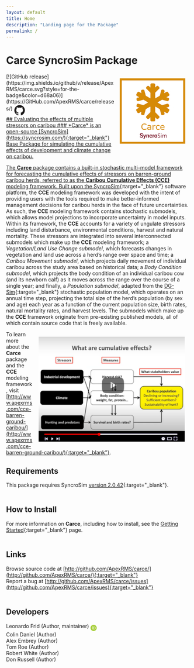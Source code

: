 ```yaml
---
layout: default
title: Home
description: "Landing page for the Package"
permalink: /
---
```


# **Carce** SyncroSim Package
<img align="right" style="padding: 13px" width="180" src="assets/images/logo/carce-sticker.png">
[![GitHub release](https://img.shields.io/github/v/release/ApexRMS/carce.svg?style=for-the-badge&color=d68a06)](https://GitHub.com/ApexRMS/carce/releases/)    <a href="https://github.com/ApexRMS/carce"><img align="middle" style="padding: 1px" width="30" src="assets/images/logo/github-trans2.png">
<br>
## Evaluating the effects of multiple stressors on caribou
### *Carce* is an open-source [SyncroSim](https://syncrosim.com/){:target="_blank"} Base Package for simulating the cumulative effects of development and climate change on caribou.

The **Carce** package contains a built-in stochastic multi-model framework for forecasting the cumulative effects of stressors on barren-ground caribou herds, referred to as the **Caribou Cumulative Effects (CCE)** modeling framework. Built upon the [SyncroSim](https://syncrosim.com/){:target="_blank"} software platform, the **CCE** modeling framework was developed with the intent of providing users with the tools required to make better-informed management decisions for caribou herds in the face of future uncertainties. As such, the **CCE** modeling framework contains stochastic submodels, which allows model projections to incorporate uncertainty in model inputs. Within its framework, the **CCE** accounts for a variety of ungulate stressors including land disturbance, environmental conditions, harvest and natural mortality. These stressors are integrated into several interconnected submodels which make up the **CCE** modeling framework; a *Vegetation/Land Use Change submodel*, which forecasts changes in vegetation and land use across a herd’s range over space and time; a *Caribou Movement submodel*, which projects daily movement of individual caribou across the study area based on historical data; a *Body Condition submodel*, which projects the body condition of an individual caribou cow (and its newborn calf) as it moves across the range over the course of a single year; and finally, a *Population submodel*, adapted from the [DG-Sim](https://apexrms.github.io/dgsim/){:target="_blank"} stochastic population model, which operates on an annual time step, projecting the total size of the herd’s population (by sex and age) each year as a function of the current population size, birth rates, natural mortality rates, and harvest levels. The submodels which make up the **CCE** framework originate from pre-existing published models, all of which contain source code that is freely available.

<a href="http://www.youtube.com/watch?v=eYjAEqdovJM" target="_blank"><img src="assets/images/video-screencap.png" alt="Caribou Cumulative Effects Overview" align="right" style="padding: 15px" width="400" /></a>

To learn more about the **Carce** package and the **CCE** modeling framework, visit [http://www.apexrms.com/cce-barren-ground-caribou/](http://www.apexrms.com/cce-barren-ground-caribou/){:target="_blank"}.


## Requirements

This package requires SyncroSim [version 2.0.42](https://syncrosim.com/download/){:target="_blank"}.
<br>
<br>
## How to Install

For more information on **Carce**, including how to install, see the [Getting Started](https://apexrms.github.io/carce/getting_started.html){:target="_blank"} page.
<br>
<br>
## Links

Browse source code at
[http://github.com/ApexRMS/carce/](http://github.com/ApexRMS/carce/){:target="_blank"}
<br>
Report a bug at
[http://github.com/ApexRMS/carce/issues](http://github.com/ApexRMS/carce/issues){:target="_blank"}
<br>
<br>
## Developers

Leonardo Frid (Author, maintainer) <a href="https://orcid.org/0000-0002-5489-2337" target="_blank"><img align="middle" style="padding: 0.5px" width="17" src="assets/images/ORCID.png"></a>
<br>
Colin Daniel (Author)
<br>
Alex Embrey (Author)
<br>
Tom Roe (Author)
<br>
Robert White (Author)
<br>
Don Russell (Author)
